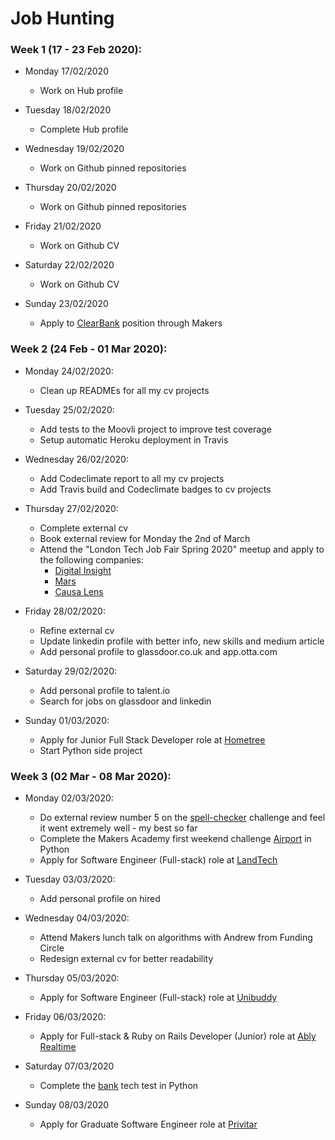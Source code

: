 # Job Hunting

### Week 1 (17 - 23 Feb 2020):

* Monday 17/02/2020
  - Work on Hub profile

* Tuesday 18/02/2020
  - Complete Hub profile

* Wednesday 19/02/2020
  - Work on Github pinned repositories

* Thursday 20/02/2020
  - Work on Github pinned repositories

* Friday 21/02/2020
  - Work on Github CV

* Saturday 22/02/2020
  - Work on Github CV

* Sunday 23/02/2020
  - Apply to [ClearBank](https://www.clear.bank/) position through Makers

### Week 2 (24 Feb - 01 Mar 2020):

* Monday 24/02/2020:
  - Clean up READMEs for all my cv projects

* Tuesday 25/02/2020:
  - Add tests to the Moovli project to improve test coverage
  - Setup automatic Heroku deployment in Travis

* Wednesday 26/02/2020:
  - Add Codeclimate report to all my cv projects
  - Add Travis build and Codeclimate badges to cv projects

* Thursday 27/02/2020:
  - Complete external cv
  - Book external review for Monday the 2nd of March
  - Attend the "London Tech Job Fair Spring 2020" meetup and apply to the following companies:
    - [Digital Insight](https://www.digital-insight.com/)
    - [Mars](https://www.mars.com/)
    - [Causa Lens](https://www.causalens.com/)
  
* Friday 28/02/2020:
  - Refine external cv
  - Update linkedin profile with better info, new skills and medium article
  - Add personal profile to glassdoor.co.uk and app.otta.com
  
* Saturday 29/02/2020:
  - Add personal profile to talent.io
  - Search for jobs on glassdoor and linkedin
  
* Sunday 01/03/2020:
  - Apply for Junior Full Stack Developer role at [Hometree](https://www.hometree.co.uk/)
  - Start Python side project

### Week 3 (02 Mar - 08 Mar 2020):

* Monday 02/03/2020:
  - Do external review number 5 on the [spell-checker](https://github.com/AndreaDiotallevi/spell-checker) challenge and feel it went extremely well - my best so far
  - Complete the Makers Academy first weekend challenge [Airport](https://github.com/AndreaDiotallevi/airport-python/tree/master) in Python
  - Apply for Software Engineer (Full-stack) role at [LandTech](https://land.tech/)
  
* Tuesday 03/03/2020:
  - Add personal profile on hired
  
* Wednesday 04/03/2020:
  - Attend Makers lunch talk on algorithms with Andrew from Funding Circle
  - Redesign external cv for better readability
  
* Thursday 05/03/2020:
  - Apply for Software Engineer (Full-stack) role at [Unibuddy](https://unibuddy.com/)
  
* Friday 06/03/2020:
  - Apply for Full-stack & Ruby on Rails Developer (Junior) role at [Ably Realtime](https://www.ably.io/)
  
* Saturday 07/03/2020
  - Complete the [bank](https://github.com/AndreaDiotallevi/bank-python) tech test in Python
  
* Sunday 08/03/2020
  - Apply for Graduate Software Engineer role at [Privitar](https://www.privitar.com/)
